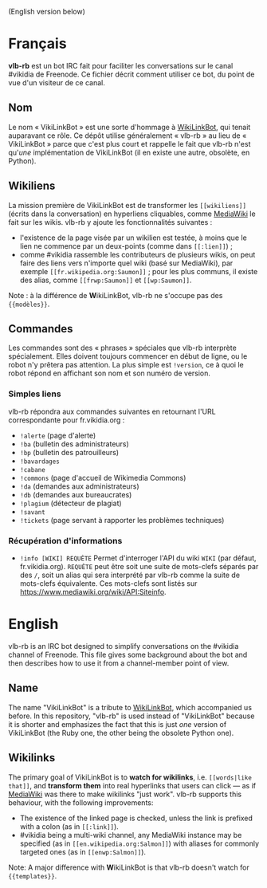 (English version below)

# Français

**vlb-rb** est un bot IRC fait pour faciliter les conversations sur le canal #vikidia de Freenode.
Ce fichier décrit comment utiliser ce bot, du point de vue d'un visiteur de ce canal.

## Nom

Le nom « VikiLinkBot » est une sorte d'hommage à [WikiLinkBot][], qui tenait auparavant ce rôle.
Ce dépôt utilise généralement « vlb-rb » au lieu de « VikiLinkBot » parce que c'est plus court
et rappelle le fait que vlb-rb n'est qu'_une_ implémentation de VikiLinkBot (il en existe une autre,
obsolète, en Python).

## Wikiliens

La mission première de VikiLinkBot est de transformer les `[[wikiliens]]` (écrits dans la conversation)
en hyperliens cliquables, comme [MediaWiki][] le fait sur les wikis. vlb-rb y ajoute les fonctionnalités
suivantes :

* l'existence de la page visée par un wikilien est testée, à moins que le lien ne commence par un deux-points
  (comme dans `[[:lien]]`) ;
* comme #vikidia rassemble les contributeurs de plusieurs wikis, on peut faire des liens vers n'importe quel
  wiki (basé sur MediaWiki), par exemple `[[fr.wikipedia.org:Saumon]]` ; pour les plus communs, il existe
  des alias, comme `[[frwp:Saumon]]` et `[[wp:Saumon]]`.

Note : à la différence de **W**ikiLinkBot, vlb-rb ne s'occupe pas des `{{modèles}}`.

## Commandes

Les commandes sont des « phrases » spéciales que vlb-rb interprète spécialement.
Elles doivent toujours commencer en début de ligne, ou le robot n'y prêtera pas attention.
La plus simple est `!version`, ce à quoi le robot répond en affichant son nom et son numéro de version.

### Simples liens

vlb-rb répondra aux commandes suivantes en retournant l'URL correspondante pour fr.vikidia.org :
* `!alerte` (page d'alerte)
* `!ba` (bulletin des administrateurs)
* `!bp` (bulletin des patrouilleurs)
* `!bavardages`
* `!cabane`
* `!commons` (page d'accueil de Wikimedia Commons)
* `!da` (demandes aux administrateurs)
* `!db` (demandes aux bureaucrates)
* `!plagium` (détecteur de plagiat)
* `!savant`
* `!tickets` (page servant à rapporter les problèmes techniques)

### Récupération d'informations

* `!info [WIKI] REQUÊTE`
  Permet d'interroger l'API du wiki `WIKI` (par défaut, fr.vikidia.org). `REQUÊTE` peut être soit une suite
  de mots-clefs séparés par des `/`, soit un alias qui sera interprété par vlb-rb comme la suite de mots-clefs
  équivalente. Ces mots-clefs sont listés sur https://www.mediawiki.org/wiki/API:Siteinfo.

# English

vlb-rb is an IRC bot designed to simplify conversations on the #vikidia channel of Freenode.
This file gives some background about the bot and then describes how to use it from a channel-member
point of view.

## Name

The name "VikiLinkBot" is a tribute to [WikiLinkBot][], which accompanied us before.
In this repository, "vlb-rb" is used instead of "VikiLinkBot" because it is shorter
and emphasizes the fact that this is just _one_ version of VikiLinkBot (the Ruby one,
the other being the obsolete Python one).

## Wikilinks

The primary goal of VikiLinkBot is to **watch for wikilinks**, i.e. `[[words|like that]]`,
and **transform them** into real hyperlinks that users can click — as if [MediaWiki][] was there
to make wikilinks "just work". vlb-rb supports this behaviour, with the following improvements:

* The existence of the linked page is checked, unless the link is prefixed with a colon (as in `[[:link]]`).
* #vikidia being a multi-wiki channel, any MediaWiki instance may be specified (as in
  `[[en.wikipedia.org:Salmon]]`) with aliases for commonly targeted ones (as in `[[enwp:Salmon]]`).

Note: A major difference with **W**ikiLinkBot is that vlb-rb doesn't watch for `{{templates}}`.

[WikiLinkBot]: <https://tools.wmflabs.org/wikilinkbot>
[MediaWiki]: <https://www.mediawiki.org>
